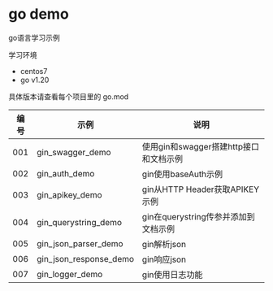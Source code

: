 # go demo

go语言学习示例

学习环境

- centos7
- go v1.20

具体版本请查看每个项目里的 go.mod


| 编号 | 示例                   | 说明                                   |
|------|------------------------|--------------------------------------|
| 001  | gin_swagger_demo       | 使用gin和swagger搭建http接口和文档示例 |
| 002  | gin_auth_demo          | gin使用baseAuth示例                    |
| 003  | gin_apikey_demo        | gin从HTTP Header获取APIKEY示例         |
| 004  | gin_querystring_demo   | gin在querystring传参并添加到文档示例   |
| 005  | gin_json_parser_demo   | gin解析json                            |
| 006  | gin_json_response_demo | gin响应json                            |
| 007  | gin_logger_demo        | gin使用日志功能                        |
